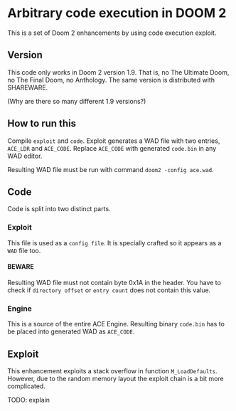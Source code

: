 # Arbitrary code execution in DOOM 2
This is a set of Doom 2 enhancements by using code execution exploit.

## Version
This code only works in Doom 2 version 1.9.
That is, no The Ultimate Doom, no The Final Doom, no Anthology.
The same version is distributed with SHAREWARE.

(Why are there so many different 1.9 versions?)

## How to run this
Compile `exploit` and `code`.
Exploit generates a WAD file with two entries, `ACE_LDR` and `ACE_CODE`. Replace `ACE_CODE` with generated `code.bin` in any WAD editor.

Resulting WAD file must be run with command `doom2 -config ace.wad`.

## Code
Code is split into two distinct parts.

### Exploit
This file is used as a `config file`. It is specially crafted so it appears as a `WAD` file too.

#### BEWARE
Resulting WAD file must not contain byte 0x1A in the header. You have to check if `directory offset` or `entry count` does not contain this value.

### Engine
This is a source of the entire ACE Engine. Resulting binary `code.bin` has to be placed into generated WAD as `ACE_CODE`.

## Exploit
This enhancement exploits a stack overflow in function `M_LoadDefaults`. However, due to the random memory layout the exploit chain is a bit more complicated.

TODO: explain
